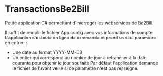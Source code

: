 # TransactionsBe2Bill

Petite application C# permettant d'interroger les webservices de Be2Bill.

Il suffit de remplir le fichier App.config avec vos informations de compte.
L'application s'exécute en ligne de commande et prend un seul paramètre en entrée :
- Une date au format YYYY-MM-DD
- Un entier qui correspond au nombre de jour à retrancher à la date courante pour obtenir le jour souhaité
Par défaut l'application demande le fichier de l'avant veille si ce paramètre n'est pas renseigné.
